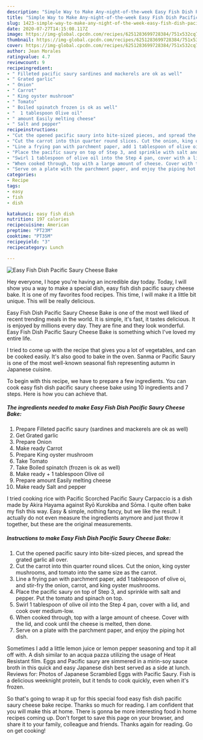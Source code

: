 ```yaml
---
description: "Simple Way to Make Any-night-of-the-week Easy Fish Dish Pacific Saury Cheese Bake"
title: "Simple Way to Make Any-night-of-the-week Easy Fish Dish Pacific Saury Cheese Bake"
slug: 1423-simple-way-to-make-any-night-of-the-week-easy-fish-dish-pacific-saury-cheese-bake
date: 2020-07-27T14:15:08.117Z
image: https://img-global.cpcdn.com/recipes/6251283699728384/751x532cq70/easy-fish-dish-pacific-saury-cheese-bake-recipe-main-photo.jpg
thumbnail: https://img-global.cpcdn.com/recipes/6251283699728384/751x532cq70/easy-fish-dish-pacific-saury-cheese-bake-recipe-main-photo.jpg
cover: https://img-global.cpcdn.com/recipes/6251283699728384/751x532cq70/easy-fish-dish-pacific-saury-cheese-bake-recipe-main-photo.jpg
author: Jean Morales
ratingvalue: 4.7
reviewcount: 9
recipeingredient:
- " Filleted pacific saury sardines and mackerels are ok as well"
- " Grated garlic"
- " Onion"
- " Carrot"
- " King oyster mushroom"
- " Tomato"
- " Boiled spinatch frozen is ok as well"
- "  1 tablespoon Olive oil"
- " amount Easily melting cheese"
- " Salt and pepper"
recipeinstructions:
- "Cut the opened pacific saury into bite-sized pieces, and spread the grated garlic all over."
- "Cut the carrot into thin quarter round slices. Cut the onion, king oyster mushrooms, and tomato into the same size as the carrot."
- "Line a frying pan with parchment paper, add 1 tablespoon of olive oi, and stir-fry the onion, carrot, and king oyster mushrooms."
- "Place the pacific saury on top of Step 3, and sprinkle with salt and pepper. Put the tomato and spinach on top."
- "Swirl 1 tablespoon of olive oil into the Step 4 pan, cover with a lid, and cook over medium-low."
- "When cooked through, top with a large amount of cheese. Cover with the lid, and cook until the cheese is melted, then done."
- "Serve on a plate with the parchment paper, and enjoy the piping hot dish."
categories:
- Recipe
tags:
- easy
- fish
- dish

katakunci: easy fish dish 
nutrition: 197 calories
recipecuisine: American
preptime: "PT23M"
cooktime: "PT35M"
recipeyield: "3"
recipecategory: Lunch

---
```



![Easy Fish Dish Pacific Saury Cheese Bake](https://img-global.cpcdn.com/recipes/6251283699728384/751x532cq70/easy-fish-dish-pacific-saury-cheese-bake-recipe-main-photo.jpg)

Hey everyone, I hope you're having an incredible day today. Today, I will show you a way to make a special dish, easy fish dish pacific saury cheese bake. It is one of my favorites food recipes. This time, I will make it a little bit unique. This will be really delicious.

Easy Fish Dish Pacific Saury Cheese Bake is one of the most well liked of recent trending meals in the world. It is simple, it's fast, it tastes delicious. It is enjoyed by millions every day. They are fine and they look wonderful. Easy Fish Dish Pacific Saury Cheese Bake is something which I've loved my entire life.

I tried to come up with the recipe that gives you a lot of vegetables, and can be cooked easily. It&#39;s also good to bake in the oven. Sanma or Pacific Saury is one of the most well-known seasonal fish representing autumn in Japanese cuisine.


To begin with this recipe, we have to prepare a few ingredients. You can cook easy fish dish pacific saury cheese bake using 10 ingredients and 7 steps. Here is how you can achieve that.

<!--inarticleads1-->

##### The ingredients needed to make Easy Fish Dish Pacific Saury Cheese Bake:

1. Prepare  Filleted pacific saury (sardines and mackerels are ok as well)
1. Get  Grated garlic
1. Prepare  Onion
1. Make ready  Carrot
1. Prepare  King oyster mushroom
1. Take  Tomato
1. Take  Boiled spinatch (frozen is ok as well)
1. Make ready  + 1 tablespoon Olive oil
1. Prepare  amount Easily melting cheese
1. Make ready  Salt and pepper


I tried cooking rice with Pacific Scorched Pacific Saury Carpaccio is a dish made by Akira Hayama against Ryō Kurokiba and Sōma. I quite often bake my fish this way. Easy &amp; simple, nothing fancy, but we like the result. I actually do not even measure the ingredients anymore and just throw it together, but these are the original measurements. 

<!--inarticleads2-->

##### Instructions to make Easy Fish Dish Pacific Saury Cheese Bake:

1. Cut the opened pacific saury into bite-sized pieces, and spread the grated garlic all over.
1. Cut the carrot into thin quarter round slices. Cut the onion, king oyster mushrooms, and tomato into the same size as the carrot.
1. Line a frying pan with parchment paper, add 1 tablespoon of olive oi, and stir-fry the onion, carrot, and king oyster mushrooms.
1. Place the pacific saury on top of Step 3, and sprinkle with salt and pepper. Put the tomato and spinach on top.
1. Swirl 1 tablespoon of olive oil into the Step 4 pan, cover with a lid, and cook over medium-low.
1. When cooked through, top with a large amount of cheese. Cover with the lid, and cook until the cheese is melted, then done.
1. Serve on a plate with the parchment paper, and enjoy the piping hot dish.


Sometimes I add a little lemon juice or lemon pepper seasoning and top it all off with. A dish similar to an acqua pazza utilizing the usage of Heat Resistant film. Eggs and Pacific saury are simmered in a mirin-soy sauce broth in this quick and easy Japanese dish best served as a side at lunch. Reviews for: Photos of Japanese Scrambled Eggs with Pacific Saury. Fish is a delicious weeknight protein, but it tends to cook quickly, even when it&#39;s frozen. 

So that's going to wrap it up for this special food easy fish dish pacific saury cheese bake recipe. Thanks so much for reading. I am confident that you will make this at home. There is gonna be more interesting food in home recipes coming up. Don't forget to save this page on your browser, and share it to your family, colleague and friends. Thanks again for reading. Go on get cooking!

